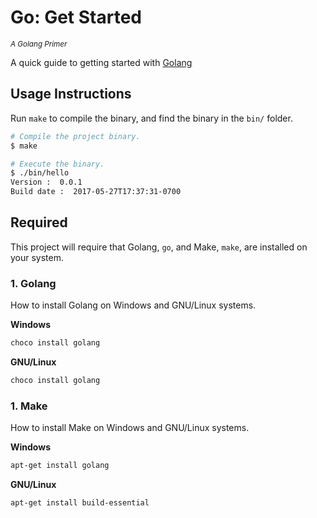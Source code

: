 Go: Get Started
===============
<sup>*A Golang Primer*</sup>

A quick guide to getting started with [Golang](https://golang.org)

## Usage Instructions

Run `make` to compile the binary, and find the binary in the `bin/` folder.

~~~~~~bash
# Compile the project binary.
$ make

# Execute the binary.
$ ./bin/hello
Version :  0.0.1
Build date :  2017-05-27T17:37:31-0700
~~~~~~

## Required

This project will require that Golang, `go`, and Make, `make`, are installed on
your system.

### 1. Golang

How to install Golang on Windows and GNU/Linux systems.

**Windows**

~~~~~~powershell
choco install golang
~~~~~~

**GNU/Linux**

~~~~~~powershell
choco install golang
~~~~~~

### 1. Make

How to install Make on Windows and GNU/Linux systems.

**Windows**

~~~~~~powershell
apt-get install golang
~~~~~~

**GNU/Linux**

~~~~~~powershell
apt-get install build-essential
~~~~~~
